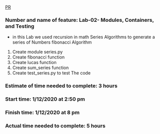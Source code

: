 [PR](https://github.com/omarXzain/math-series/pull/4)

### Number and name of feature: Lab-02- Modules, Containers, and Testing

- in this Lab we used recursion in math Series Algorithms to generate a series of Numbers
fibonacci Algorithm

1) Create module series.py
2) Create fibonacci function
3) Create lucas function
4) Create sum_series function
5) Create test_series.py to test The code

### Estimate of time needed to complete: 3 hours

### Start time: 1/12/2020 at 2:50 pm

### Finish time: 1/12/2020 at 8 pm

### Actual time needed to complete: 5 hours 